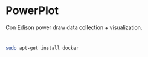# PowerPlot

Con Edison power draw data collection + visualization.

#

```sh
sudo apt-get install docker
```
